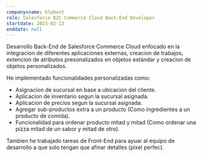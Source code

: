 ```yaml
---
companysname: Globant
role: Salesforce B2C Commerce Cloud Back-End Developer
startdate: 2023-02-13
enddate: null
---
```

Desarrollo Back-End de Salesforce Commerce Cloud enfocado en la integracion de diferentes aplicaciones externas, creacion de trabajos, extencion de atributos presonalizados en objetos estándar y creacion de objetos personalizados.

He implementado funcionalidades personalizadas como: 
- Asignacion de sucursal en base a ubicacion del cliente.
- Aplicacion de inventario segun la sucursal asignada.
- Aplicacion de precios segun la sucursal asignada.
- Agregar sub-productos extra a un producto (Como ingredientes a un producto de comida).
- Funcionalidad para ordenar producto mitad y mitad (Como ordenar una pizza mitad de un sabor y mitad de otro).

Tambien he trabajado tareas de Front-End para ayuar al equipo de desarrollo a que solo tengan que afinar detalles (pixel perfec).


